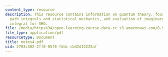 ```yaml
---
content_type: resource
description: This resource contains information on quantum theory, fourier transform,
  path integrals and statistical mechanics, and evaluation of imaginary time path
  integral for SHO.
file: /media/https%3A/open-learning-course-data-rc.s3.amazonaws.com/8-513-many-body-theory-for-condensed-matter-systems-fall-2004/2703c3022ff005f0fddccb42d13225af_notes4.pdf
file_type: application/pdf
resourcetype: Document
title: notes4.pdf
uid: 2703c302-2ff0-05f0-fddc-cb42d13225af
---
```

